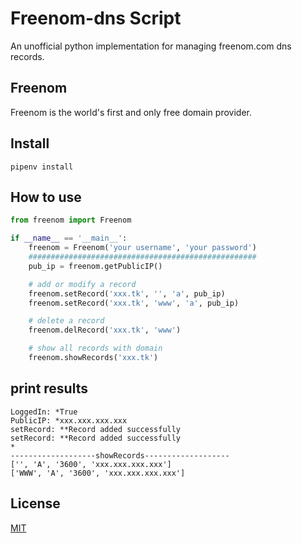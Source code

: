 Freenom-dns Script
========================
An unofficial python implementation for managing freenom.com dns records.

## Freenom
Freenom is the world's first and only free domain provider.
## Install
```
pipenv install
```
## How to use
```python
from freenom import Freenom

if __name__ == '__main__':
    freenom = Freenom('your username', 'your password')
    ###################################################
    pub_ip = freenom.getPublicIP()

    # add or modify a record
    freenom.setRecord('xxx.tk', '', 'a', pub_ip)
    freenom.setRecord('xxx.tk', 'www', 'a', pub_ip)

    # delete a record
    freenom.delRecord('xxx.tk', 'www')

    # show all records with domain
    freenom.showRecords('xxx.tk')
```
## print results
```
LoggedIn: *True
PublicIP: *xxx.xxx.xxx.xxx
setRecord: **Record added successfully
setRecord: **Record added successfully
*
-------------------showRecords-------------------
['', 'A', '3600', 'xxx.xxx.xxx.xxx']
['WWW', 'A', '3600', 'xxx.xxx.xxx.xxx']
```
## License
[MIT](https://github.com/PunkLee2py/freenom-dns/blob/master/LICENSE)